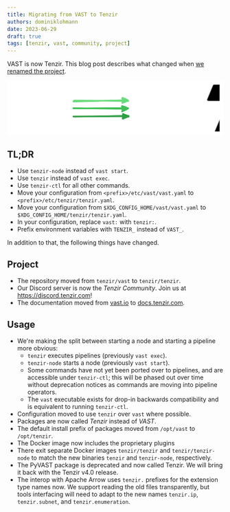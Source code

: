 ```yaml
---
title: Migrating from VAST to Tenzir
authors: dominiklohmann
date: 2023-06-29
draft: true
tags: [tenzir, vast, community, project]
---
```


VAST is now Tenzir. This blog post describes what changed when [we renamed the
project](/blog/vast-to-tenzir).

![VAST to Tenzir](vast-to-tenzir.excalidraw.svg)

<!--truncate-->

## TL;DR

- Use `tenzir-node` instead of `vast start`.
- Use `tenzir` instead of `vast exec`.
- Use `tenzir-ctl` for all other commands.
- Move your configuration from `<prefix>/etc/vast/vast.yaml` to
  `<prefix>/etc/tenzir/tenzir.yaml`.
- Move your configuration from `$XDG_CONFIG_HOME/vast/vast.yaml` to
  `$XDG_CONFIG_HOME/tenzir/tenzir.yaml`.
- In your configuration, replace `vast:` with `tenzir:`.
- Prefix environment variables with `TENZIR_` instead of `VAST_`.

In addition to that, the following things have changed.

## Project

- The repository moved from `tenzir/vast` to `tenzir/tenzir`.
- Our Discord server is now the *Tenzir Community*. Join us at
  <https://discord.tenzir.com>!
- The documentation moved from [vast.io](https://vast.io) to
  [docs.tenzir.com](https://docs.tenzir.com).

## Usage

- We're making the split between starting a node and starting a pipeline more
  obvious:
  - `tenzir` executes pipelines (previously `vast exec`).
  - `tenzir-node` starts a node (previously `vast start`).
  - Some commands have not yet been ported over to pipelines, and are accessible
    under `tenzir-ctl`; this will be phased out over time without deprecation
    notices as commands are moving into pipeline operators.
  - The `vast` executable exists for drop-in backwards compatibility and is
    equivalent to running `tenzir-ctl`.
- Configuration moved to use `tenzir` over `vast` where possible.
- Packages are now called *Tenzir* instead of *VAST*.
- The default install prefix of packages moved from `/opt/vast` to `/opt/tenzir`.
- The Docker image now includes the proprietary plugins
- There exit separate Docker images `tenzir/tenzir` and `tenzir/tenzir-node` to
  match the new binaries `tenzir` and `tenzir-node`, respectively.
- The PyVAST package is deprecated and now called Tenzir. We will bring it back
  with the Tenzir v4.0 release.
- The interop with Apache Arrow uses `tenzir.` prefixes for the extension type
  names now. We support reading the old files transparently, but tools
  interfacing will need to adapt to the new names `tenzir.ip`, `tenzir.subnet`,
  and `tenzir.enumeration`.
